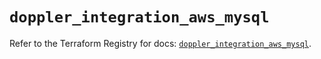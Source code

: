 # `doppler_integration_aws_mysql`

Refer to the Terraform Registry for docs: [`doppler_integration_aws_mysql`](https://registry.terraform.io/providers/dopplerhq/doppler/1.21.0/docs/resources/integration_aws_mysql).
